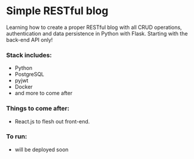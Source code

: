# Simple RESTful blog

Learning how to create a proper RESTful blog with all CRUD operations, authentication and data persistence in Python with Flask.
Starting with the back-end API only!

### Stack includes:
* Python
* PostgreSQL
* pyjwt
* Docker
* and more to come after

### Things to come after:
* React.js to flesh out front-end.

### To run:
* will be deployed soon
